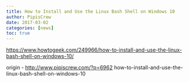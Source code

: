```yaml
---
title: How to Install and Use the Linux Bash Shell on Windows 10
author: PipisCrew
date: 2017-03-02
categories: [news]
toc: true
---
```


https://www.howtogeek.com/249966/how-to-install-and-use-the-linux-bash-shell-on-windows-10/

origin - http://www.pipiscrew.com/?p=6962 how-to-install-and-use-the-linux-bash-shell-on-windows-10